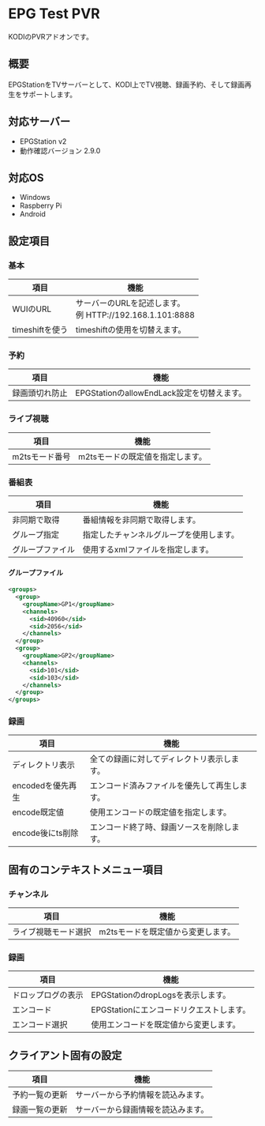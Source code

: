 # EPG Test PVR
KODIのPVRアドオンです。

## 概要
EPGStationをTVサーバーとして、KODI上でTV視聴、録画予約、そして録画再生をサポートします。

## 対応サーバー
 - EPGStation v2
 - 動作確認バージョン 2.9.0

## 対応OS
 - Windows
 - Raspberry Pi
 - Android

## 設定項目
### 基本
| 項目 | 機能 |
----|----
| WUIのURL | サーバーのURLを記述します。<br>例 HTTP://192.168.1.101:8888 |
| timeshiftを使う | timeshiftの使用を切替えます。 |

### 予約
| 項目 | 機能 |
----|----
| 録画頭切れ防止 | EPGStationのallowEndLack設定を切替えます。 |

### ライブ視聴
| 項目 | 機能 |
----|----
| m2tsモード番号 | m2tsモードの既定値を指定します。 |

### 番組表
| 項目 | 機能 |
----|----
| 非同期で取得 | 番組情報を非同期で取得します。 |
| グループ指定 | 指定したチャンネルグループを使用します。 |
| グループファイル | 使用するxmlファイルを指定します。 |

#### グループファイル
```xml
<groups>
  <group>
	<groupName>GP1</groupName>
	<channels>
	  <sid>40960</sid>
	  <sid>2056</sid>
	</channels>
  </group>
  <group>
	<groupName>GP2</groupName>
	<channels>
	  <sid>101</sid>
	  <sid>103</sid>
	</channels>
  </group>
</groups>
```

### 録画
| 項目 | 機能 |
----|----
| ディレクトリ表示 | 全ての録画に対してディレクトリ表示します。 |
| encodedを優先再生 | エンコード済みファイルを優先して再生します。 |
| encode既定値 | 使用エンコードの既定値を指定します。 |
| encode後にts削除 | エンコード終了時、録画ソースを削除します。 |

## 固有のコンテキストメニュー項目
### チャンネル
| 項目 | 機能 |
----|----
| ライブ視聴モード選択 | m2tsモードを既定値から変更します。 |

### 録画
| 項目 | 機能 |
----|----
| ドロップログの表示 | EPGStationのdropLogsを表示します。 |
| エンコード | EPGStationにエンコードリクエストします。 |
| エンコード選択 | 使用エンコードを既定値から変更します。 |

## クライアント固有の設定
| 項目 | 機能 |
----|----
| 予約一覧の更新 | サーバーから予約情報を読込みます。 |
| 録画一覧の更新 | サーバーから録画情報を読込みます。 |
